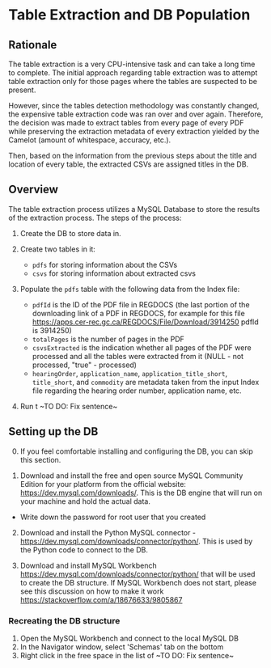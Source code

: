 # Table Extraction and DB Population

## Rationale

The table extraction is a very CPU-intensive task and can take a long time to complete.
The initial approach regarding table extraction was to attempt table extraction only for those pages where the tables are suspected to be present.


However, since the tables detection methodology was constantly changed, the expensive table extraction code was ran over and over again. Therefore, the decision was made to extract tables from every page of every PDF while preserving the extraction metadata of every extraction yielded by the Camelot (amount of whitespace, accuracy, etc.).

Then, based on the information from the previous steps about the title and location of every table, the extracted CSVs are assigned titles in the DB.

## Overview

The table extraction process utilizes a MySQL Database to store the results of the extraction process. The steps of the process:
1. Create the DB to store data in.
2. Create two tables in it:

    * `pdfs` for storing information about the CSVs
    * `csvs` for storing information about extracted csvs

3. Populate the `pdfs` table with the following data from the Index file:
    * `pdfId` is the ID of the PDF file in REGDOCS (the last portion of the downloading link of a PDF in REGDOCS, for example for this file https://apps.cer-rec.gc.ca/REGDOCS/File/Download/3914250 pdfId is 3914250)
    * `totalPages` is the number of pages in the PDF
    * `csvsExtracted` is the indication whether all pages of the PDF were processed and all the tables were extracted from it (NULL - not processed, "true" - processed)
    * `hearingOrder`, `application_name`, `application_title_short`, `title_short`, and `commodity` are metadata taken from the input Index file regarding the hearing order number, application name, etc.

4. Run t ~TO DO: Fix sentence~

## Setting up the DB

0. If you feel comfortable installing and configuring the DB, you can skip this section.

1. Download and install the free and open source MySQL Community Edition for your platform from the official website: https://dev.mysql.com/downloads/. This is the DB engine that will run on your machine and hold the actual data.
* Write down the password for root user that you created

2. Download and install the Python MySQL connector - https://dev.mysql.com/downloads/connector/python/. This is used by the Python code to connect to the DB.


3. Download and install MySQL Workbench https://dev.mysql.com/downloads/connector/python/ that will be used to create the DB structure. If MySQL Workbench does not start, please see this discussion on how to make it work https://stackoverflow.com/a/18676633/9805867

### Recreating the DB structure

1. Open the MySQL Workbench and connect to the local MySQL DB
2. In the Navigator window, select 'Schemas' tab on the bottom
3. Right click in the free space in the list of ~TO DO: Fix sentence~
